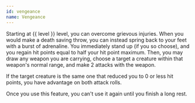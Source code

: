 ```yaml
---
id: vengeance
name: Vengeance
---
```

Starting at {{ level }} level, you can overcome grievous injuries. When you would make a death
saving throw, you can instead spring back to your feet with a burst of adrenaline. You immediately stand up (if you so
choose), and you regain hit points equal to half your hit point maximum. Then, you may draw any weapon you are carrying,
choose a target a creature within that weapon's normal range, and make 2 attacks with the weapon.

If the target creature is the same one that reduced you to 0 or less hit points, you have advantage on both attack rolls.

Once you use this feature, you can't use it again until you finish a long rest.
